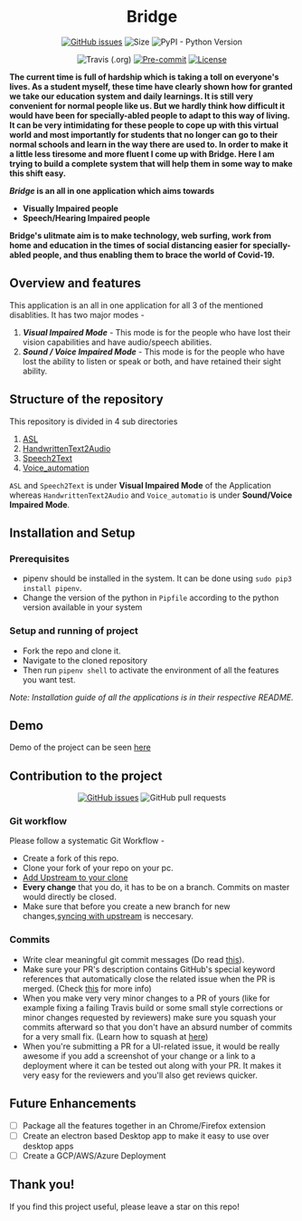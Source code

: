 <div align="center">
<h1>Bridge</h1>

[![GitHub issues](https://img.shields.io/github/issues/shreyagupta30/Bridge?logo=github)](https://github.com/shreyagupta30/Bridge/issues)
![Size](https://github-size-badge.herokuapp.com/shreyagupta30/Bridge.svg) ![PyPI - Python Version](https://img.shields.io/pypi/pyversions/torch)

![Travis (.org)](https://img.shields.io/travis/shreyagupta30/Bridge)
[![Pre-commit](https://img.shields.io/badge/pre--commit-enabled-brightgreen?logo=pre-commit&logoColor=white)](https://github.com/shreyagupta30/Bridge/blob/master/.pre-commit-config.yaml)
[![License](https://img.shields.io/github/license/shreyagupta30/Bridge)](https://github.com/shreyagupta30/Bridge/blob/master/LICENSE)
</div>

<strong> The current time is full of hardship which is taking a toll on everyone's lives.  As a student myself, these time have clearly shown how for granted we take our education system and daily learnings. It is still very convenient for normal people like us. But we hardly think how difficult it would have been for specially-abled people to adapt to this way of living. It can be very intimidating for these people to cope up with this virtual world and most importantly for students that no longer can go to their normal schools and learn in the way there are used to. In order to make it a little less tiresome and more fluent I come up with **Bridge**. Here I am trying to build a complete system that will help them in some way to make this shift easy.

***Bridge*** is an all in one application which aims towards 

- Visually Impaired people
- Speech/Hearing Impaired people

Bridge's ulitmate aim is to make technology, web surfing, work from home and education in the times of social distancing easier for specially-abled people, and thus enabling them to **brace the world of Covid-19.**
</strong>

## Overview and features

This application is an all in one application for all 3 of the mentioned disablities. It has two major modes -

1. ***Visual Impaired Mode*** - This mode is for the people who have lost their vision capabilities and have audio/speech abilities. 
2. ***Sound / Voice Impaired Mode*** - This mode is for the people who have lost the ability to listen or speak or both, and have retained their sight ability.

## Structure of the repository
This repository is divided in 4 sub directories
 1. [ASL](https://github.com/shreyagupta30/Bridge/tree/master/ASL)
 2. [HandwrittenText2Audio](https://github.com/shreyagupta30/Bridge/tree/master/HandwrittenText2Audio)
 4. [Speech2Text](https://github.com/shreyagupta30/Bridge/tree/master/Speech2Text)
 3. [Voice_automation](https://github.com/shreyagupta30/Bridge/tree/master/Voice_automation)

 `ASL` and `Speech2Text` is under **Visual Impaired Mode** of the Application whereas `HandwrittenText2Audio` and `Voice_automatio` is under **Sound/Voice Impaired Mode**.

## Installation and Setup

### Prerequisites
- pipenv should be installed in the system. It can be done using `sudo pip3 install pipenv`.
- Change the version of the python in `Pipfile` according to the python version available in your system

### Setup and running of project

- Fork the repo and clone it.
- Navigate to the cloned repository
- Then run `pipenv shell` to activate the environment of all the features you want test.

*Note: Installation guide of all the applications is in their respective README.*
  
## Demo

Demo of the project can be seen [here](https://drive.google.com/file/d/1UTvfl9ob75-Qc54s41XVQ3Gg-rszm9yN/view?usp=sharing)


## Contribution to the project

<div align="center">

[![GitHub issues](https://img.shields.io/github/issues/shreyagupta30/Bridge?logo=github)](https://github.com/shreyagupta30/Bridge/issues) ![GitHub pull requests](https://img.shields.io/github/issues-pr-raw/shreyagupta30/Bridge?logo=git&logoColor=white)

</div>

### Git workflow

Please follow a systematic Git Workflow -

- Create a fork of this repo.
- Clone your fork of your repo on your pc.
- [Add Upstream to your clone](https://help.github.com/en/github/collaborating-with-issues-and-pull-requests/configuring-a-remote-for-a-fork)
- **Every change** that you do, it has to be on a branch. Commits on master would directly be closed.
- Make sure that before you create a new branch for new changes,[syncing with upstream](https://help.github.com/en/github/collaborating-with-issues-and-pull-requests/syncing-a-fork) is neccesary.

### Commits

- Write clear meaningful git commit messages (Do read [this](http://chris.beams.io/posts/git-commit/)).
- Make sure your PR's description contains GitHub's special keyword references that automatically close the related issue when the PR is merged. (Check [this](https://github.com/blog/1506-closing-issues-via-pull-requests) for more info)
- When you make very very minor changes to a PR of yours (like for example fixing a failing Travis build or some small style corrections or minor changes requested by reviewers) make sure you squash your commits afterward so that you don't have an absurd number of commits for a very small fix. (Learn how to squash at [here](https://davidwalsh.name/squash-commits-git))
- When you're submitting a PR for a UI-related issue, it would be really awesome if you add a screenshot of your change or a link to a deployment where it can be tested out along with your PR. It makes it very easy for the reviewers and you'll also get reviews quicker.

## Future Enhancements
- [ ] Package all the features together in an Chrome/Firefox extension
- [ ] Create an electron based Desktop app to make it easy to use over desktop apps
- [ ] Create a GCP/AWS/Azure Deployment

## Thank you!
If you find this project useful, please leave a star on this repo!

